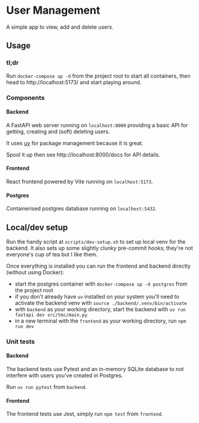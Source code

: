 # User Management

A simple app to view, add and delete users.

## Usage

### tl;dr
Run `docker-compose up -d` from the project root to start all containers, then head to http://localhost:5173/ and start playing around.

### Components

#### Backend

A FastAPI web server running on `localhost:8000` providing a basic API for getting, creating and (soft) deleting users.

It uses [uv](https://docs.astral.sh/uv/) for package management because it is great.

Spool it up then see http://localhost:8000/docs for API details.

#### Frontend

React frontend powered by Vite running on `localhost:5173`.

#### Postgres

Containerised postgres database running on `localhost:5432`.

## Local/dev setup
Run the handy script at `scripts/dev-setup.sh` to set up local venv for the backend. It also sets up some slightly clunky pre-commit hooks; they're not everyone's cup of tea but I like them.

Once everything is installed you can run the frontend and backend directly (without using Docker):
- start the postgres container with `docker-compose up -d postgres` from the project root
- if you don't already have `uv` installed on your system you'll need to activate the backend venv with `source ./backend/.venv/bin/activate`
- with `backend` as your working directory, start the backend with `uv run fastapi dev src/tmc/main.py`
- in a new terminal with the `frontend` as your working directory, run `npm run dev`

### Unit tests

#### Backend

The backend tests use Pytest and an in-memory SQLite database to not interfere with users you've created in Postgres.

Run `uv run pytest` from `backend`.

#### Frontend

The frontend tests use Jest, simply run `npm test` from `frontend`.
